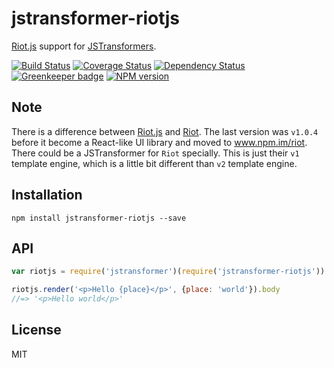 # jstransformer-riotjs

[Riot.js](https://github.com/riot/riot/tree/30f1dc8c8f216b2784dd332823716a888841325c) support for [JSTransformers](http://github.com/jstransformers).

[![Build Status](https://img.shields.io/travis/jstransformers/jstransformer-riotjs/master.svg)](https://travis-ci.org/jstransformers/jstransformer-riotjs)
[![Coverage Status](https://img.shields.io/codecov/c/github/jstransformers/jstransformer-riotjs/master.svg)](https://codecov.io/gh/jstransformers/jstransformer-riotjs)
[![Dependency Status](https://img.shields.io/david/jstransformers/jstransformer-riotjs/master.svg)](http://david-dm.org/jstransformers/jstransformer-riotjs)
[![Greenkeeper badge](https://badges.greenkeeper.io/jstransformers/jstransformer-riotjs.svg)](https://greenkeeper.io/)
[![NPM version](https://img.shields.io/npm/v/jstransformer-riotjs.svg)](https://www.npmjs.org/package/jstransformer-riotjs)

## Note

There is a difference between [Riot.js](https://github.com/riot/riot/tree/30f1dc8c8f216b2784dd332823716a888841325c) and [Riot](https://github.com/riot/riot). The last version was `v1.0.4` before it become a React-like UI library and moved to www.npm.im/riot. There could be a JSTransformer for `Riot` specially. This is just their `v1` template engine, which is a little bit different than `v2` template engine.

## Installation

    npm install jstransformer-riotjs --save

## API

```js
var riotjs = require('jstransformer')(require('jstransformer-riotjs'))

riotjs.render('<p>Hello {place}</p>', {place: 'world'}).body
//=> '<p>Hello world</p>'
```

## License

MIT
